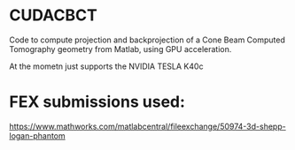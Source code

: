 # CUDACBCT

Code to compute projection and backprojection of a Cone Beam Computed Tomography geometry from Matlab, using GPU acceleration.

 At the mometn just supports the NVIDIA TESLA K40c


# FEX submissions used:

https://www.mathworks.com/matlabcentral/fileexchange/50974-3d-shepp-logan-phantom
